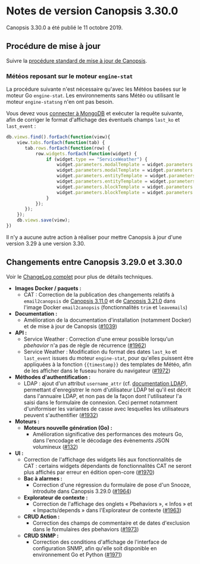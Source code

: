 # Notes de version Canopsis 3.30.0

Canopsis 3.30.0 a été publié le 11 octobre 2019.

## Procédure de mise à jour

Suivre la [procédure standard de mise à jour de Canopsis](../guide-administration/mise-a-jour/index.md).

### Météos reposant sur le moteur `engine-stat`

La procédure suivante n'est nécessaire qu'avec les Météos basées sur le moteur Go `engine-stat`. Les environnements sans Météo ou utilisant le moteur `engine-statsng` n'en ont pas besoin.

Vous devez vous [connecter à MongoDB](../guide-administration/administration-avancee/connexion-a-la-base-de-donnees.md) et exécuter la requête suivante, afin de corriger le format d'affichage des éventuels champs `last_ko` et `last_event` :
```js
db.views.find().forEach(function(view){
    view.tabs.forEach(function(tab) {
       tab.rows.forEach(function(row) {
           row.widgets.forEach(function(widget) {
               if (widget.type == "ServiceWeather") {
                   widget.parameters.modalTemplate = widget.parameters.modalTemplate.replace("entity.stats.last_ko", "timestamp entity.stats.last_ko")
                   widget.parameters.modalTemplate = widget.parameters.modalTemplate.replace("entity.stats.last_event", "timestamp entity.stats.last_event")
                   widget.parameters.entityTemplate = widget.parameters.entityTemplate.replace("entity.stats.last_ko", "timestamp entity.stats.last_ko")
                   widget.parameters.entityTemplate = widget.parameters.entityTemplate.replace("entity.stats.last_event", "timestamp entity.stats.last_event")
                   widget.parameters.blockTemplate = widget.parameters.blockTemplate.replace("entity.stats.last_ko", "timestamp entity.stats.last_ko")
                   widget.parameters.blockTemplate = widget.parameters.blockTemplate.replace("entity.stats.last_event", "timestamp entity.stats.last_event")
               }
           });
       });
    });
    db.views.save(view);
})
```

Il n'y a aucune autre action à réaliser pour mettre Canopsis à jour d'une version 3.29 à une version 3.30.

## Changements entre Canopsis 3.29.0 et 3.30.0

Voir le [ChangeLog complet](https://git.canopsis.net/canopsis/canopsis/blob/develop/CHANGELOG.md) pour plus de détails techniques.

*  **Images Docker / paquets :**
    *  CAT : Correction de la publication des changements relatifs à `email2canopsis` de [Canopsis 3.11.0](3.11.0.md) et de [Canopsis 3.21.0](3.21.0.md) dans l'image Docker `email2canopsis` (fonctionnalités `trim` et `leavemails`)
*  **Documentation :**
    *  Amélioration de la documentation d'installation (notamment Docker) et de mise à jour de Canopsis ([#1039](https://git.canopsis.net/canopsis/canopsis/issues/1039))
*  **API :**
    *  Service Weather : Correction d'une erreur possible lorsqu'un *pbehavior* n'a pas de règle de récurrence ([#1962](https://git.canopsis.net/canopsis/canopsis/issues/1962))
    *  Service Weather : Modification du format des dates `last_ko` et `last_event` issues du moteur `engine-stat`, pour qu'elles puissent être appliquées à la fonction `{{timestamp}}` des templates de Météo, afin de les afficher dans le fuseau horaire du navigateur ([#1972](https://git.canopsis.net/canopsis/canopsis/issues/1972))
*  **Méthodes d'authentification :**
    *  LDAP : ajout d'un attribut `username_attr` (cf. [documentation LDAP](../guide-administration/administration-avancee/methodes-authentification-avancees.md#configuration-de-ldap)), permettant d'enregistrer le nom d'utilisateur LDAP tel qu'il est décrit dans l'annuaire LDAP, et non pas de la façon dont l'utilisateur l'a saisi dans le formulaire de connexion. Ceci permet notamment d'uniformiser les variantes de casse avec lesquelles les utilisateurs peuvent s'authentifier ([#1932](https://git.canopsis.net/canopsis/canopsis/issues/1932))
*  **Moteurs :**
    *  **Moteurs nouvelle génération (Go) :**
        *  Amélioration significative des performances des moteurs Go, dans l'encodage et le décodage des évènements JSON volumineux ([#132](https://git.canopsis.net/canopsis/go-engines/issues/132))
*  **UI :**
    *  Correction de l'affichage des widgets liés aux fonctionnalités de CAT : certains widgets dépendants de fonctionnalités CAT ne seront plus affichés par erreur en édition open-core ([#1970](https://git.canopsis.net/canopsis/canopsis/issues/1970))
    *  **Bac à alarmes :**
        *  Correction d'une régression du formulaire de pose d'un Snooze, introduite dans Canopsis 3.29.0 ([#1964](https://git.canopsis.net/canopsis/canopsis/issues/1964))
    *  **Explorateur de contexte :**
        *  Correction de l'affichage des onglets « Pbehaviors », « Infos » et « Impacts/depends » dans l'Explorateur de contexte ([#1963](https://git.canopsis.net/canopsis/canopsis/issues/1963))
    *  **CRUD Action :**
        *  Correction des champs de commentaire et de dates d'exclusion dans le formulaires des pbehaviors ([#1973](https://git.canopsis.net/canopsis/canopsis/issues/1973))
    *  **CRUD SNMP :**
        *  Correction des conditions d'affichage de l'interface de configuration SNMP, afin qu'elle soit disponible en environnement Go et Python ([#1971](https://git.canopsis.net/canopsis/canopsis/issues/1971))
